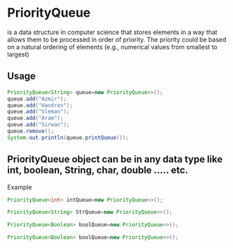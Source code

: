 # PriorityQueue

is a data structure in computer science that stores elements in a way that allows them to be processed in order of priority. The priority could be based on a natural ordering of elements (e.g., numerical values from smallest to largest)

## Usage

```java
PriorityQueue<String> queue=new PriorityQueue<>();
queue.add("Azmir");
queue.add("Handren");
queue.add("Sleman");
queue.add("Aram");
queue.add("Sirwan");
queue.remove();
System.out.println(queue.printQueue());

```


## PriorityQueue object can be in any data type like int, boolean, String, char, double ..... etc.

Example
```java
PriorityQueue<int> intQueue=new PriorityQueue<>();
```
```java
PriorityQueue<String> StrQueue=new PriorityQueue<>();
```
```java
PriorityQueue<Boolean> boolQueue=new PriorityQueue<>();
```
```java
PriorityQueue<Boolean> boolQueue=new PriorityQueue<>();
```
